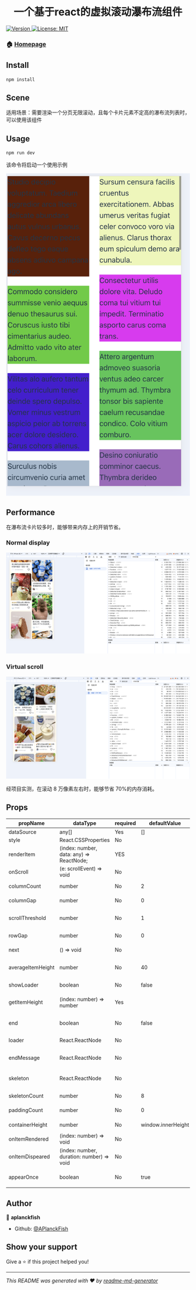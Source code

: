 <h1 align="center">一个基于react的虚拟滚动瀑布流组件</h1>
<p>
  <a href="https://www.npmjs.com/package/react-virtual-waterfall" target="_blank">
    <img alt="Version" src="https://img.shields.io/npm/v/react-virtual-waterfall.svg">
  </a>
  <a href="#" target="_blank">
    <img alt="License: MIT" src="https://img.shields.io/badge/License-MIT-yellow.svg" />
  </a>
</p>

### 🏠 [Homepage](https://www.npmjs.com/package/react-virtual-waterfall)

## Install

```sh
npm install
```

## Scene

适用场景：需要渲染一个分页无限滚动，且每个卡片元素不定高的瀑布流列表时，可以使用该组件

## Usage

```sh
npm run dev
```

该命令将启动一个使用示例

![demo](public/demo.jpg)

## Performance

在瀑布流卡片较多时，能够带来内存上的开销节省。

### Normal display

![demo](public/before.jpg)

### Virtual scroll

![demo](public/after.jpg)

经项目实测，在滚动 8 万像素左右时，能够节省 70%的内存消耗。

## Props

| propName          | dataType                                  | required | defaultValue       | description                                    |
| ----------------- | ----------------------------------------- | -------- | ------------------ | ---------------------------------------------- |
| dataSource        | any[]                                     | Yes      | []                 | list data                                      |
| style             | React.CSSProperties                       | No       |                    | CSS Style                                      |
| renderItem        | (index: number, data: any) => ReactNode;  | YES      |                    | Function to render list item                   |
| onScroll          | (e: scrollEvent) => void                  | No       |                    | container scroll event                         |
| columnCount       | number                                    | No       | 2                  | waterfall column count                         |
| columnGap         | number                                    | No       | 0                  | waterfall column gap(px)                       |
| scrollThreshold   | number                                    | No       | 1                  | scroll rate to call next function([0,1])       |
| rowGap            | number                                    | No       | 0                  | waterfall row gap(px)                          |
| next              | () => void                                | No       |                    | scroll to page end                             |
| averageItemHeight | number                                    | No       | 40                 | estimated height of list item                  |
| showLoader        | boolean                                   | No       | false              | Does container display loader                  |
| getItemHeight     | (index: number) => number                 | Yes      |                    | Function to get list item real height on dom   |
| end               | boolean                                   | No       | false              | Does container display endMessage              |
| loader            | React.ReactNode                           | No       |                    | container loader element                       |
| endMessage        | React.ReactNode                           | No       |                    | container endMessage element                   |
| skeleton          | React.ReactNode                           | No       |                    | before request, container will render skeleton |
| skeletonCount     | number                                    | No       | 8                  | the quantity of skeleton                       |
| paddingCount      | number                                    | No       | 0                  | the quantity of buffer elements                |
| containerHeight   | number                                    | No       | window.innerHeight | scroll container height                        |
| onItemRendered    | (index: number) => void                   | No       |                    | list item can be visibile                      |
| onItemDispeared   | (index: number, duration: number) => void | No       |                    | list item disappeared                          |
| appearOnce        | boolean                                   | No       | true               | onItemRendered function can be called once     |

## Author

👤 **aplanckfish**

- Github: [@APlanckFish](https://github.com/APlanckFish)

## Show your support

Give a ⭐️ if this project helped you!

---

_This README was generated with ❤️ by [readme-md-generator](https://github.com/kefranabg/readme-md-generator)_
